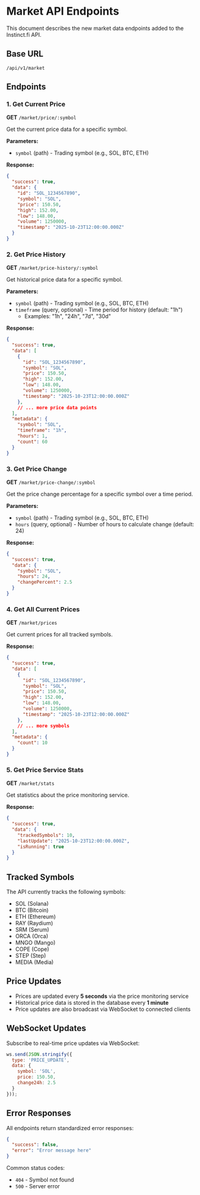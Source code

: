 # Market API Endpoints

This document describes the new market data endpoints added to the Instinct.fi API.

## Base URL
`/api/v1/market`

## Endpoints

### 1. Get Current Price
**GET** `/market/price/:symbol`

Get the current price data for a specific symbol.

**Parameters:**
- `symbol` (path) - Trading symbol (e.g., SOL, BTC, ETH)

**Response:**
```json
{
  "success": true,
  "data": {
    "id": "SOL_1234567890",
    "symbol": "SOL",
    "price": 150.50,
    "high": 152.00,
    "low": 148.00,
    "volume": 1250000,
    "timestamp": "2025-10-23T12:00:00.000Z"
  }
}
```

### 2. Get Price History
**GET** `/market/price-history/:symbol`

Get historical price data for a specific symbol.

**Parameters:**
- `symbol` (path) - Trading symbol (e.g., SOL, BTC, ETH)
- `timeframe` (query, optional) - Time period for history (default: "1h")
  - Examples: "1h", "24h", "7d", "30d"

**Response:**
```json
{
  "success": true,
  "data": [
    {
      "id": "SOL_1234567890",
      "symbol": "SOL",
      "price": 150.50,
      "high": 152.00,
      "low": 148.00,
      "volume": 1250000,
      "timestamp": "2025-10-23T12:00:00.000Z"
    },
    // ... more price data points
  ],
  "metadata": {
    "symbol": "SOL",
    "timeframe": "1h",
    "hours": 1,
    "count": 60
  }
}
```

### 3. Get Price Change
**GET** `/market/price-change/:symbol`

Get the price change percentage for a specific symbol over a time period.

**Parameters:**
- `symbol` (path) - Trading symbol (e.g., SOL, BTC, ETH)
- `hours` (query, optional) - Number of hours to calculate change (default: 24)

**Response:**
```json
{
  "success": true,
  "data": {
    "symbol": "SOL",
    "hours": 24,
    "changePercent": 2.5
  }
}
```

### 4. Get All Current Prices
**GET** `/market/prices`

Get current prices for all tracked symbols.

**Response:**
```json
{
  "success": true,
  "data": [
    {
      "id": "SOL_1234567890",
      "symbol": "SOL",
      "price": 150.50,
      "high": 152.00,
      "low": 148.00,
      "volume": 1250000,
      "timestamp": "2025-10-23T12:00:00.000Z"
    },
    // ... more symbols
  ],
  "metadata": {
    "count": 10
  }
}
```

### 5. Get Price Service Stats
**GET** `/market/stats`

Get statistics about the price monitoring service.

**Response:**
```json
{
  "success": true,
  "data": {
    "trackedSymbols": 10,
    "lastUpdate": "2025-10-23T12:00:00.000Z",
    "isRunning": true
  }
}
```

## Tracked Symbols

The API currently tracks the following symbols:
- SOL (Solana)
- BTC (Bitcoin)
- ETH (Ethereum)
- RAY (Raydium)
- SRM (Serum)
- ORCA (Orca)
- MNGO (Mango)
- COPE (Cope)
- STEP (Step)
- MEDIA (Media)

## Price Updates

- Prices are updated every **5 seconds** via the price monitoring service
- Historical price data is stored in the database every **1 minute**
- Price updates are also broadcast via WebSocket to connected clients

## WebSocket Updates

Subscribe to real-time price updates via WebSocket:

```javascript
ws.send(JSON.stringify({
  type: 'PRICE_UPDATE',
  data: {
    symbol: 'SOL',
    price: 150.50,
    change24h: 2.5
  }
}));
```

## Error Responses

All endpoints return standardized error responses:

```json
{
  "success": false,
  "error": "Error message here"
}
```

Common status codes:
- `404` - Symbol not found
- `500` - Server error





